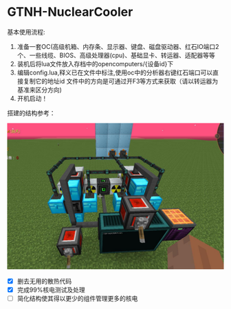 # GTNH-NuclearCooler

基本使用流程:
1. 准备一套OC(高级机箱、内存条、显示器、键盘、磁盘驱动器、红石IO端口2个、一些线缆、BIOS、高级处理器(cpu)、基础显卡、转运器、适配器等等
2. 装机后将lua文件放入存档中的opencomputers/{设备id}下
3. 编辑config.lua,释义已在文件中标注,使用oc中的分析器右键红石端口可以直接复制它的地址id
    文件中的方向是可通过开F3等方式来获取（请以转运器为基准来区分方向)
4. 开机启动！

搭建的结构参考：

![多联核电](assets/多联核电.jpg)




- [x] 删去无用的散热代码
- [x] 完成99%核电测试及处理
- [ ] 简化结构使其得以更少的组件管理更多的核电
